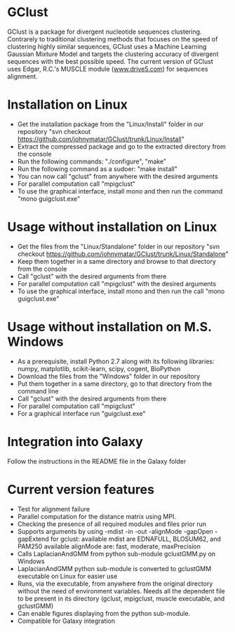 # GClust
GClust is a package for divergent nucleotide sequences clustering. Contrarely to traditional clustering methods that focuses on the speed of clustering highly similar sequences, GClust uses a Machine Learning Gaussian Mixture Model and targets the clustering accuracy of divergent sequences with the best possible speed.
The current version of GClust uses Edgar, R.C.'s MUSCLE module (www.drive5.com) for sequences alignment.

# Installation on Linux
- Get the installation package from the "Linux/Install" folder in our repository "svn checkout https://github.com/johnymatar/GClust/trunk/Linux/Install"
- Extract the compressed package and go to the extracted directory from the console
- Run the following commands: "./configure", "make"
- Run the following command as a sudoer: "make install"
- You can now call "gclust" from anywhere with the desired arguments
- For parallel computation call "mpigclust"
- To use the graphical interface, install mono and then run the command "mono guigclust.exe"

# Usage without installation on Linux
- Get the files from the "Linux/Standalone" folder in our repository "svn checkout https://github.com/johnymatar/GClust/trunk/Linux/Standalone"
- Keep them together in a same directory and browse to that directory from the console
- Call "gclust" with the desired arguments from there
- For parallel computation call "mpigclust" with the desired arguments
- To use the graphical interface, install mono and then run the call "mono guigclust.exe"

# Usage without installation on M.S. Windows
- As a prerequisite, install Python 2.7 along with its following libraries: numpy, matplotlib, scikit-learn, scipy, cogent, BioPython
- Download the files from the "Windows" folder in our repository
- Put them together in a same directory, go to that directory from the command line
- Call "gclust" with the desired arguments from there
- For parallel computation call "mpigclust"
- For a graphical interface run "guigclust.exe"

# Integration into Galaxy
Follow the instructions in the README file in the Galaxy folder

# Current version features
- Test for alignment failure
- Parallel computation for the distance matrix using MPI.
- Checking the presence of all required modules and files prior run
- Supports arguments by using -mdist -in -out -alignMode -gapOpen -gapExtend for gclust:
 available mdist are EDNAFULL, BLOSUM62, and PAM250
 available alignMode are: fast, moderate, maxPrecision
- Calls LaplacianAndGMM from python sub-module gclustGMM.py on Windows
- LaplacianAndGMM python sub-module is converted to gclustGMM executable on Linux for easier use
- Runs, via the executable, from anywhere from the original directory without the need of environment variables. Needs all the dependent file to be present in its directory (gclust, mpigclust, muscle executable, and gclustGMM)
- Can enable figures displaying from the python sub-module.
- Compatible for Galaxy integration
